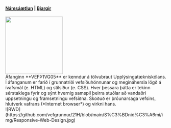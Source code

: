 #### [Námsáætlun](VEFÞ1VG05AU_H21-2.pdf) | [Bjargir](https://github.com/vefgrunnur/21H/wiki)

<img src="https://github.com/vefgrunnur/22V/blob/main/S%C3%BDnid%C3%A6mi/img/22VGA-logo.jpg" width="180" height="180"/>
<div style="float:left">
Áfanginn **VEFÞ1VG05** er kenndur á tölvubraut Upplýsingatækniskólans. Í áfanganum er farið í grunnatriði vefsíðuhönnunar og megináhersla lögð á ívafsmál (e. HTML) og stílsíður (e. CSS). Hver þessara þátta er tekinn sérstaklega fyrir og sýnt hvernig samspil þeirra stuðlar að vandaðri uppsetningu og framsetningu vefsíðna. Skoðuð er þróunarsaga vefsins, hlutverk vafrans (*Internet browser*) og virkni hans.
</div><br>
![RWD](https://github.com/vefgrunnur/21H/blob/main/S%C3%BDnid%C3%A6mi/img/Responsive-Web-Design.jpg)
